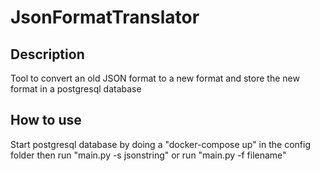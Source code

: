 # JsonFormatTranslator
## Description
Tool to convert an old JSON format to a new format and store the new format in a postgresql database
## How to use
Start postgresql database by doing a "docker-compose up" in the config folder
then run "main.py -s jsonstring"
or run "main.py -f filename"
